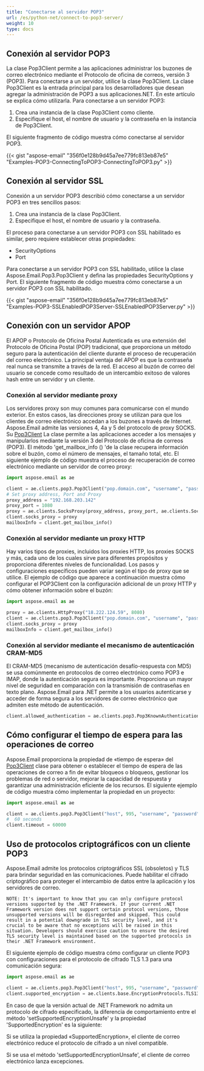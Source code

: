 ```yaml
---
title: "Conectarse al servidor POP3"
url: /es/python-net/connect-to-pop3-server/
weight: 10
type: docs
---
```


## **Conexión al servidor POP3**
La clase Pop3Client permite a las aplicaciones administrar los buzones de correo electrónico mediante el Protocolo de oficina de correos, versión 3 (POP3). Para conectarse a un servidor, utilice la clase Pop3Client. La clase Pop3Client es la entrada principal para los desarrolladores que desean agregar la administración de POP3 a sus aplicaciones.NET. En este artículo se explica cómo utilizarla. Para conectarse a un servidor POP3:

1. Crea una instancia de la clase Pop3Client como cliente.
1. Especifique el host, el nombre de usuario y la contraseña en la instancia de Pop3Client.

El siguiente fragmento de código muestra cómo conectarse al servidor POP3.



{{< gist "aspose-email" "356f0e128b9d45a7ee779fc813eb87e5" "Examples-POP3-ConnectingToPOP3-ConnectingToPOP3.py" >}}
## **Conexión al servidor SSL**
Conexión a un servidor POP3 describió cómo conectarse a un servidor POP3 en tres sencillos pasos:

1. Crea una instancia de la clase Pop3Client.
1. Especifique el host, el nombre de usuario y la contraseña.

El proceso para conectarse a un servidor POP3 con SSL habilitado es similar, pero requiere establecer otras propiedades:

- SecurityOptions
- Port

Para conectarse a un servidor POP3 con SSL habilitado, utilice la clase Aspose.Email.Pop3.Pop3Client y defina las propiedades SecurityOptions y Port. El siguiente fragmento de código muestra cómo conectarse a un servidor POP3 con SSL habilitado.



{{< gist "aspose-email" "356f0e128b9d45a7ee779fc813eb87e5" "Examples-POP3-SSLEnabledPOP3Server-SSLEnabledPOP3Server.py" >}}

## **Conexión con un servidor APOP**

El APOP o Protocolo de Oficina Postal Autenticada es una extensión del Protocolo de Oficina Postal (POP) tradicional, que proporciona un método seguro para la autenticación del cliente durante el proceso de recuperación del correo electrónico. La principal ventaja del APOP es que la contraseña real nunca se transmite a través de la red. El acceso al buzón de correo del usuario se concede como resultado de un intercambio exitoso de valores hash entre un servidor y un cliente.

### **Conexión al servidor mediante proxy**

Los servidores proxy son muy comunes para comunicarse con el mundo exterior. En estos casos, las direcciones proxy se utilizan para que los clientes de correo electrónico accedan a los buzones a través de Internet. Aspose.Email admite las versiones 4, 4a y 5 del protocolo de proxy SOCKS. Su [Pop3Client](https://reference.aspose.com/email/python-net/aspose.email.clients.pop3/pop3client/#pop3client-class) La clase permite a las aplicaciones acceder a los mensajes y manipularlos mediante la versión 3 del Protocolo de oficina de correos (POP3). El método 'get_mailbox_info () 'de la clase recupera información sobre el buzón, como el número de mensajes, el tamaño total, etc. El siguiente ejemplo de código muestra el proceso de recuperación de correo electrónico mediante un servidor de correo proxy:

```py
import aspose.email as ae

client = ae.clients.pop3.Pop3Client("pop.domain.com", "username", "password")
# Set proxy address, Port and Proxy
proxy_address = "192.168.203.142"
proxy_port = 1080
proxy = ae.clients.SocksProxy(proxy_address, proxy_port, ae.clients.SocksVersion.SOCKS_V5)
client.socks_proxy = proxy
mailboxInfo = client.get_mailbox_info()
```
### **Conexión al servidor mediante un proxy HTTP**

Hay varios tipos de proxies, incluidos los proxies HTTP, los proxies SOCKS y más, cada uno de los cuales sirve para diferentes propósitos y proporciona diferentes niveles de funcionalidad. Los pasos y configuraciones específicos pueden variar según el tipo de proxy que se utilice. El ejemplo de código que aparece a continuación muestra cómo configurar el POP3Client con la configuración adicional de un proxy HTTP y cómo obtener información sobre el buzón:

```py
import aspose.email as ae

proxy = ae.clients.HttpProxy("18.222.124.59", 8080)
client = ae.clients.pop3.Pop3Client("pop.domain.com", "username", "password")
client.socks_proxy = proxy
mailboxInfo = client.get_mailbox_info()
```
### **Conexión al servidor mediante el mecanismo de autenticación CRAM-MD5**

El CRAM-MD5 (mecanismo de autenticación desafío-respuesta con MD5) se usa comúnmente en protocolos de correo electrónico como POP3 e IMAP, donde la autenticación segura es importante. Proporciona un mayor nivel de seguridad en comparación con la transmisión de contraseñas en texto plano. Aspose.Email para .NET permite a los usuarios autenticarse y acceder de forma segura a los servidores de correo electrónico que admiten este método de autenticación.

```py
client.allowed_authentication = ae.clients.pop3.Pop3KnownAuthenticationType.CRAM_MD5
```
## **Cómo configurar el tiempo de espera para las operaciones de correo**

Aspose.Email proporciona la propiedad de «tiempo de espera» del [Pop3Client](https://reference.aspose.com/email/python-net/aspose.email.clients.pop3/pop3client/#pop3client-class) clase para obtener o establecer el tiempo de espera de las operaciones de correo a fin de evitar bloqueos o bloqueos, gestionar los problemas de red o servidor, mejorar la capacidad de respuesta y garantizar una administración eficiente de los recursos. El siguiente ejemplo de código muestra cómo implementar la propiedad en un proyecto:

```py
import aspose.email as ae

client = ae.clients.pop3.Pop3Client("host", 995, "username", "password", ae.clients.SecurityOptions.AUTO)
#  60 seconds
client.timeout = 60000
```
## **Uso de protocolos criptográficos con un cliente POP3**

Aspose.Email admite los protocolos criptográficos SSL (obsoletos) y TLS para brindar seguridad en las comunicaciones. Puede habilitar el cifrado criptográfico para proteger el intercambio de datos entre la aplicación y los servidores de correo.

```
NOTE: It's important to know that you can only configure protocol versions supported by the .NET Framework. If your current .NET Framework version does not support certain protocol versions, those unsupported versions will be disregarded and skipped. This could result in a potential downgrade in TLS security level, and it's crucial to be aware that no exceptions will be raised in this situation. Developers should exercise caution to ensure the desired TLS security level is maintained based on the supported protocols in their .NET Framework environment.
```
El siguiente ejemplo de código muestra cómo configurar un cliente POP3 con configuraciones para el protocolo de cifrado TLS 1.3 para una comunicación segura:

```py
import aspose.email as ae

client = ae.clients.pop3.Pop3Client("host", 995, "username", "password", ae.clients.SecurityOptions.AUTO)
client.supported_encryption = ae.clients.base.EncryptionProtocols.TLS13
```
En caso de que la versión actual de .NET Framework no admita un protocolo de cifrado especificado, la diferencia de comportamiento entre el método 'setSupportedEncryptionUnsafe' y la propiedad 'SupportedEncryption' es la siguiente:

Si se utiliza la propiedad «SupportedEncryption», el cliente de correo electrónico reduce el protocolo de cifrado a un nivel compatible.

Si se usa el método 'setSupportedEncryptionUnsafe', el cliente de correo electrónico lanza excepciones.